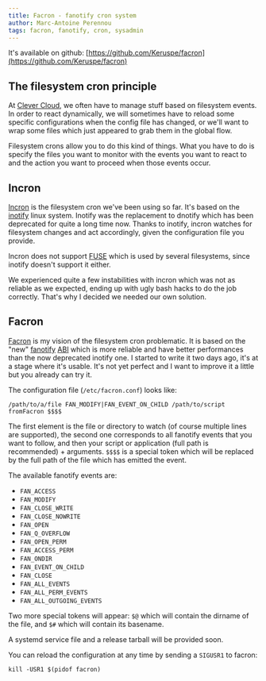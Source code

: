 ```yaml
---
title: Facron - fanotify cron system
author: Marc-Antoine Perennou
tags: facron, fanotify, cron, sysadmin
---
```


It's available on github: [https://github.com/Keruspe/facron](https://github.com/Keruspe/facron)

## The filesystem cron principle

At [Clever Cloud](http://www.clever-cloud.com), we often have to manage stuff based on filesystem events. In order to
react dynamically, we will sometimes have to reload some specific configurations when the config file has changed, or
we'll want to wrap some files which just appeared to grab them in the global flow.

Filesystem crons allow you to do this kind of things. What you have to do is specify the files you want to monitor with
the events you want to react to and the action you want to proceed when those events occur.

## Incron

[Incron](http://incron.aiken.cz/) is the filesystem cron we've been using so far. It's based on the
[inotify](http://en.wikipedia.org/wiki/Inotify) linux system. Inotify was the replacement to dnotify which has been
deprecated for quite a long time now. Thanks to inotify, incron watches for filesystem changes and act accordingly,
given the configuration file you provide.

Incron does not support [FUSE](http://fuse.sourceforge.net) which is used by several filesystems, since inotify doesn't
support it either.

We experienced quite a few instabilities with incron which was not as reliable as we expected, ending up with ugly bash
hacks to do the job correctly. That's why I decided we needed our own solution.

## Facron

[Facron](https://github.com/Keruspe/facron) is my vision of the filesystem cron problematic. It is based on the "new"
[fanotify](http://lwn.net/Articles/339253) [ABI](http://en.wikipedia.org/wiki/Application_binary_interface) which is
more reliable and have better performances than the now deprecated inotify one. I started to write it two days ago, it's
at a stage where it's usable. It's not yet perfect and I want to improve it a little but you already can try it.

The configuration file (`/etc/facron.conf`) looks like:

    /path/to/a/file FAN_MODIFY|FAN_EVENT_ON_CHILD /path/to/script fromFacron $$$$

The first element is the file or directory to watch (of course multiple lines are supported), the second one corresponds
to all fanotify events that you want to follow, and then your script or application (full path is recommended) + arguments.
`$$$$` is a special token which will be replaced by the full path of the file which has emitted the event.

The available fanotify events are:

* `FAN_ACCESS`
* `FAN_MODIFY`
* `FAN_CLOSE_WRITE`
* `FAN_CLOSE_NOWRITE`
* `FAN_OPEN`
* `FAN_Q_OVERFLOW`
* `FAN_OPEN_PERM`
* `FAN_ACCESS_PERM`
* `FAN_ONDIR`
* `FAN_EVENT_ON_CHILD`
* `FAN_CLOSE`
* `FAN_ALL_EVENTS`
* `FAN_ALL_PERM_EVENTS`
* `FAN_ALL_OUTGOING_EVENTS`

Two more special tokens will appear: `$@` which will contain the dirname of the file, and `$#` which will contain its
basename.

A systemd service file and a release tarball will be provided soon.

You can reload the configuration at any time by sending a `SIGUSR1` to facron:

    kill -USR1 $(pidof facron)

